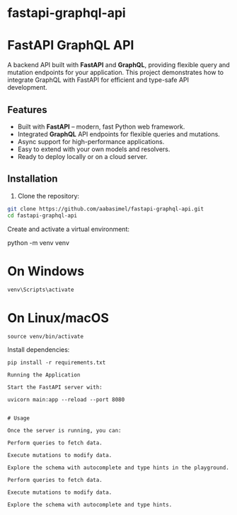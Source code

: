 # fastapi-graphql-api

# FastAPI GraphQL API

A backend API built with **FastAPI** and **GraphQL**, providing flexible query and mutation endpoints for your application. This project demonstrates how to integrate GraphQL with FastAPI for efficient and type-safe API development.

## Features

- Built with **FastAPI** – modern, fast Python web framework.
- Integrated **GraphQL** API endpoints for flexible queries and mutations.
- Async support for high-performance applications.
- Easy to extend with your own models and resolvers.
- Ready to deploy locally or on a cloud server.

## Installation

1. Clone the repository:

```bash
git clone https://github.com/aabasimel/fastapi-graphql-api.git
cd fastapi-graphql-api
```

Create and activate a virtual environment:

python -m venv venv
# On Windows
```shell
venv\Scripts\activate
```
# On Linux/macOS
```shell
source venv/bin/activate
```


Install dependencies:
```shell
pip install -r requirements.txt

Running the Application

Start the FastAPI server with:

uvicorn main:app --reload --port 8080
```

```

# Usage

Once the server is running, you can:

Perform queries to fetch data.

Execute mutations to modify data.

Explore the schema with autocomplete and type hints in the playground.

Perform queries to fetch data.

Execute mutations to modify data.

Explore the schema with autocomplete and type hints.

